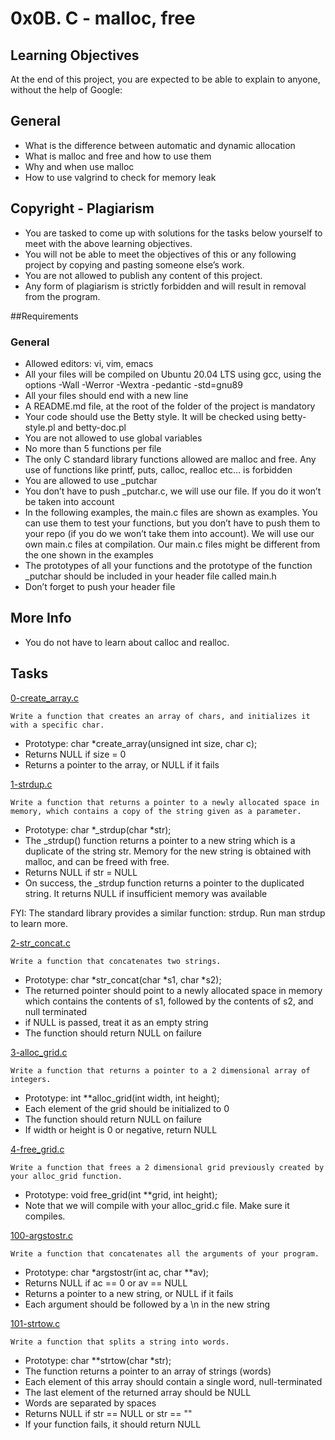 # 0x0B. C - malloc, free

## Learning Objectives

At the end of this project, you are expected to be able to explain to anyone, without the help of Google:

## General

- What is the difference between automatic and dynamic allocation
- What is malloc and free and how to use them
- Why and when use malloc
- How to use valgrind to check for memory leak

## Copyright - Plagiarism

- You are tasked to come up with solutions for the tasks below yourself to meet with the above learning objectives.
- You will not be able to meet the objectives of this or any following project by copying and pasting someone else’s work.
- You are not allowed to publish any content of this project.
- Any form of plagiarism is strictly forbidden and will result in removal from the program.

##Requirements

### General

- Allowed editors: vi, vim, emacs
- All your files will be compiled on Ubuntu 20.04 LTS using gcc, using the options -Wall -Werror -Wextra -pedantic -std=gnu89
- All your files should end with a new line
- A README.md file, at the root of the folder of the project is mandatory
- Your code should use the Betty style. It will be checked using betty-style.pl and betty-doc.pl
- You are not allowed to use global variables
- No more than 5 functions per file
- The only C standard library functions allowed are malloc and free. Any use of functions like printf, puts, calloc, realloc etc… is forbidden
- You are allowed to use \_putchar
- You don’t have to push \_putchar.c, we will use our file. If you do it won’t be taken into account
- In the following examples, the main.c files are shown as examples. You can use them to test your functions, but you don’t have to push them to your repo (if you do we won’t take them into account). We will use our own main.c files at compilation. Our main.c files might be different from the one shown in the examples
- The prototypes of all your functions and the prototype of the function \_putchar should be included in your header file called main.h
- Don’t forget to push your header file

## More Info

- You do not have to learn about calloc and realloc.

## Tasks

[0-create_array.c](./0-create_array.c)

```
Write a function that creates an array of chars, and initializes it with a specific char.
```

- Prototype: char \*create_array(unsigned int size, char c);
- Returns NULL if size = 0
- Returns a pointer to the array, or NULL if it fails

[1-strdup.c](./1-strdup.c)

```
Write a function that returns a pointer to a newly allocated space in memory, which contains a copy of the string given as a parameter.
```

- Prototype: char *\_strdup(char *str);
- The \_strdup() function returns a pointer to a new string which is a duplicate of the string str. Memory for the new string is obtained with malloc, and can be freed with free.
- Returns NULL if str = NULL
- On success, the \_strdup function returns a pointer to the duplicated string. It returns NULL if insufficient memory was available

FYI: The standard library provides a similar function: strdup. Run man strdup to learn more.

[2-str_concat.c](./2-str_concat.c)

```
Write a function that concatenates two strings.
```

- Prototype: char *str_concat(char *s1, char \*s2);
- The returned pointer should point to a newly allocated space in memory which contains the contents of s1, followed by the contents of s2, and null terminated
- if NULL is passed, treat it as an empty string
- The function should return NULL on failure

[3-alloc_grid.c](./3-alloc_grid.c)

```
Write a function that returns a pointer to a 2 dimensional array of integers.
```

- Prototype: int \*\*alloc_grid(int width, int height);
- Each element of the grid should be initialized to 0
- The function should return NULL on failure
- If width or height is 0 or negative, return NULL

[4-free_grid.c](./4-free_grid.c)

```
Write a function that frees a 2 dimensional grid previously created by your alloc_grid function.
```

- Prototype: void free_grid(int \*\*grid, int height);
- Note that we will compile with your alloc_grid.c file. Make sure it compiles.

[100-argstostr.c](./100-argstostr.c)

```
Write a function that concatenates all the arguments of your program.
```

- Prototype: char \*argstostr(int ac, char \*\*av);
- Returns NULL if ac == 0 or av == NULL
- Returns a pointer to a new string, or NULL if it fails
- Each argument should be followed by a \n in the new string

[101-strtow.c](./101-strtow.c)

```
Write a function that splits a string into words.
```

- Prototype: char \**strtow(char *str);
- The function returns a pointer to an array of strings (words)
- Each element of this array should contain a single word, null-terminated
- The last element of the returned array should be NULL
- Words are separated by spaces
- Returns NULL if str == NULL or str == ""
- If your function fails, it should return NULL
